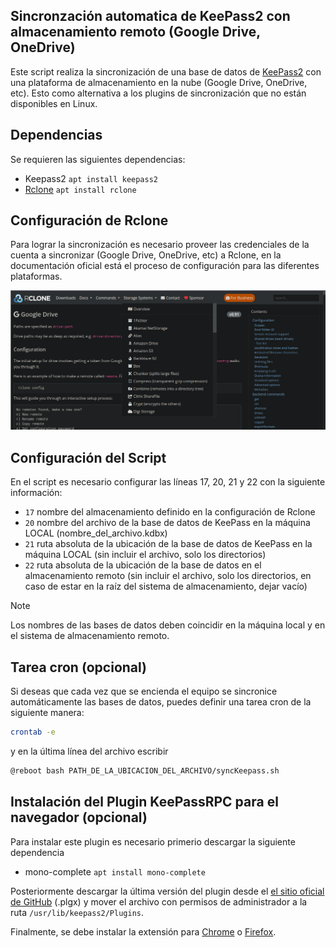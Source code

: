 ## Sincronzación automatica de KeePass2 con almacenamiento remoto (Google Drive, OneDrive)
Este script realiza la sincronización de una base de datos de [KeePass2](https://keepass.info) con una plataforma de almacenamiento en la nube (Google Drive, OneDrive, etc). Esto como alternativa a los plugins de sincronización que no están disponibles en Linux. 
## Dependencias 
Se requieren las siguientes dependencias: 
- Keepass2 `apt install keepass2` 
- [Rclone](https://rclone.org/) `apt install rclone` 
## Configuración de Rclone 
Para lograr la sincronización es necesario proveer las credenciales de la cuenta a sincronizar (Google Drive, OneDrive, etc) a Rclone, en la documentación oficial está el proceso de configuración para las diferentes plataformas. 

![Documentación de Rclone](assets/rclone_docs.png)
## Configuración del Script 
En el script es necesario configurar las líneas 17, 20, 21 y 22 con la siguiente información: 
- `17` nombre del almacenamiento definido en la configuración de Rclone 
- `20` nombre del archivo de la base de datos de KeePass en la máquina LOCAL (nombre_del_archivo.kdbx) 
- `21` ruta absoluta de la ubicación de la base de datos de KeePass en la máquina LOCAL (sin incluir el archivo, solo los directorios) 
- `22` ruta absoluta de la ubicación de la base de datos en el almacenamiento remoto (sin incluir el archivo, solo los directorios, en caso de estar en la raíz del sistema de almacenamiento, dejar vacío) 
> [!NOTE]
Los nombres de las bases de datos deben coincidir en la máquina local y en el sistema de almacenamiento remoto. 
## Tarea cron (opcional) 
Si deseas que cada vez que se encienda el equipo se sincronice automáticamente las bases de datos, puedes definir una tarea cron de la siguiente manera:

```bash 
crontab -e 
``` 

y en la última línea del archivo escribir 

```bash 
@reboot bash PATH_DE_LA_UBICACION_DEL_ARCHIVO/syncKeepass.sh 
```
## Instalación del Plugin KeePassRPC para el navegador (opcional)
Para instalar este plugin es necesario primerio descargar la siguiente dependencia

- mono-complete `apt install mono-complete`

Posteriormente descargar la última versión del plugin desde el [el sitio oficial de GitHub](https://github.com/kee-org/keepassrpc/releases) (.plgx) y mover el archivo con permisos de administrador a la ruta `/usr/lib/keepass2/Plugins`. 

Finalmente, se debe instalar la extensión para [Chrome](https://chromewebstore.google.com/detail/kee-password-manager/mmhlniccooihdimnnjhamobppdhaolme) o [Firefox](https://addons.mozilla.org/es/firefox/addon/keefox/).
